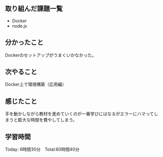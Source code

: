 ## 取り組んだ課題一覧

- Docker
- node.js

## 分かったこと
Dockerのセットアップがうまくいかなかった。


## 次やること　
Docker上で環境構築（応用編）

## 感じたこと
手を動かしながら教材を進めていくのが一番学びにはなるがエラーにハマってしまうと膨大な時間を費やしてしまう。


## 学習時間

Today: 6時間30分　Total:60時間40分